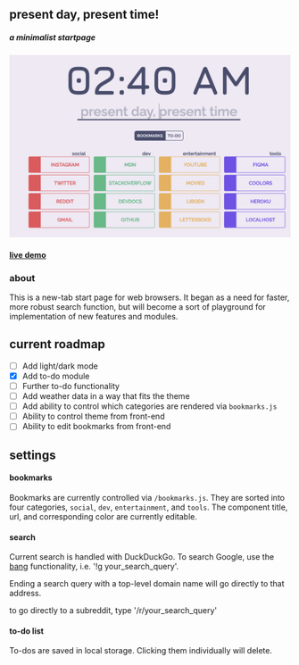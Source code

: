 ## present day, present time!
##### *a minimalist startpage*

![preview](./public/images/preview.png)

#### [live demo](https://presentday-presenttime.herokuapp.com/)

### about

This is a new-tab start page for web browsers. It began as a need
for faster, more robust search function, but will become a sort of 
playground for implementation of new features and modules.

## current roadmap

- [ ] Add light/dark mode
- [x] Add to-do module
- [ ] Further to-do functionality
- [ ] Add weather data in a way that fits the theme
- [ ] Add ability to control which categories are rendered via `bookmarks.js`
- [ ] Ability to control theme from front-end
- [ ] Ability to edit bookmarks from front-end

## settings

#### bookmarks

Bookmarks are currently controlled via `/bookmarks.js`. They are sorted
into four categories, `social`, `dev`, `entertainment`, and `tools`. The
component title, url, and corresponding color are currently editable.

#### search

Current search is handled with DuckDuckGo. To search Google, use the [bang](https://duckduckgo.com/bang)
functionality, i.e. '!g your_search_query'.

Ending a search query with a top-level domain name will go directly to that
address.

to go directly to a subreddit, type '/r/your_search_query'

#### to-do list

To-dos are saved in local storage. Clicking them individually will delete.